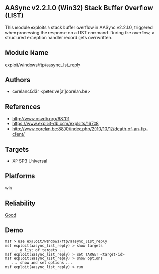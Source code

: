 ## AASync v2.2.1.0 (Win32) Stack Buffer Overflow (LIST)

This module exploits a stack buffer overflow in AASync 
v2.2.1.0, triggered when processing the response on a LIST 
command. During the overflow, a structured exception handler 
record gets overwritten.


## Module Name
exploit/windows/ftp/aasync_list_reply

## Authors
* corelanc0d3r <peter.ve[at]corelan.be>


## References
* http://www.osvdb.org/68701
* https://www.exploit-db.com/exploits/16738
* http://www.corelan.be:8800/index.php/2010/10/12/death-of-an-ftp-client/



## Targets
* XP SP3 Universal


## Platforms
win

## Reliability
[Good](https://github.com/rapid7/metasploit-framework/wiki/Exploit-Ranking)

## Demo

```
msf > use exploit/windows/ftp/aasync_list_reply
msf exploit(aasync_list_reply) > show targets
   ... a list of targets ...
msf exploit(aasync_list_reply) > set TARGET <target-id>
msf exploit(aasync_list_reply) > show options
   ... show and set options ...
msf exploit(aasync_list_reply) > run
```
    
    